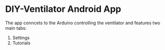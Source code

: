 # DIY-Ventilator Android App
The app conncets to the Arduino controlling the ventilator and features two main tabs:
1. Settings
2. Tutorials